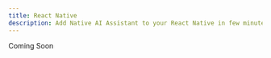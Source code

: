 ```yaml
---
title: React Native
description: Add Native AI Assistant to your React Native in few minutes
---
```


Coming Soon
